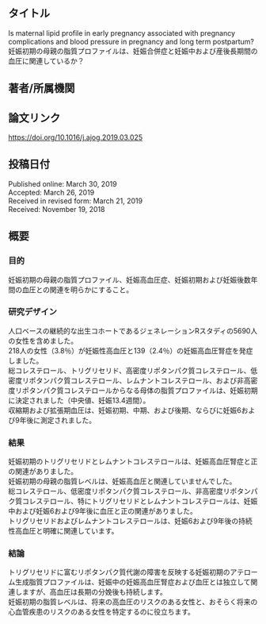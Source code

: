 ## タイトル
Is maternal lipid profile in early pregnancy associated with pregnancy complications and blood pressure in pregnancy and long term postpartum?  
妊娠初期の母親の脂質プロファイルは、妊娠合併症と妊娠中および産後長期間の血圧に関連しているか？

## 著者/所属機関

## 論文リンク
https://doi.org/10.1016/j.ajog.2019.03.025

## 投稿日付
Published online: March 30, 2019  
Accepted: March 26, 2019  
Received in revised form: March 21, 2019  
Received: November 19, 2018

## 概要
### 目的
妊娠初期の母親の脂質プロファイル、妊娠高血圧症、妊娠初期および妊娠後数年間の血圧との関連を明らかにすること。

### 研究デザイン
人口ベースの継続的な出生コホートであるジェネレーションRスタディの5690人の女性を含めました。  
218人の女性（3.8％）が妊娠性高血圧と139（2.4％）の妊娠高血圧腎症を発症しました。  
総コレステロール、トリグリセリド、高密度リポタンパク質コレステロール、低密度リポタンパク質コレステロール、レムナントコレステロール、および非高密度リポタンパク質コレステロールからなる母体の脂質プロファイルは、妊娠初期に決定されました（中央値、妊娠13.4週間）。  
収縮期および拡張期血圧は、妊娠初期、中期、および後期、ならびに妊娠6および9年後に測定されました。

### 結果
妊娠初期のトリグリセリドとレムナントコレステロールは、妊娠高血圧腎症と正の関連がありました。  
妊娠初期の母親の脂質レベルは、妊娠高血圧と関連していませんでした。  
総コレステロール、低密度リポタンパク質コレステロール、非高密度リポタンパク質コレステロール、特にトリグリセリドとレムナントコレステロールは、妊娠中および妊娠6および9年後に血圧と正の関連がありました。  
トリグリセリドおよびレムナントコレステロールは、妊娠6および9年後の持続性高血圧と明確に関連しています。

### 結論
トリグリセリドに富むリポタンパク質代謝の障害を反映する妊娠初期のアテローム生成脂質プロファイルは、妊娠中の妊娠高血圧腎症および血圧とは独立して関連しますが、高血圧は長期の分娩後も持続します。  
妊娠初期の脂質レベルは、将来の高血圧のリスクのある女性と、おそらく将来の心血管疾患のリスクのある女性を特定するのに役立ちます。
